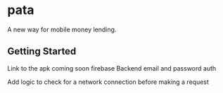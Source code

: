 # pata

A new way for mobile money lending.

## Getting Started

Link to the apk coming soon
firebase Backend 
email and password auth

Add logic to check for a network connection before making  a request